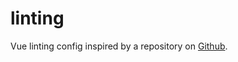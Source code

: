 # linting

Vue linting config inspired by a repository on [Github](https://github.com/weicheng2138/nuxt3-eslint-starter).
